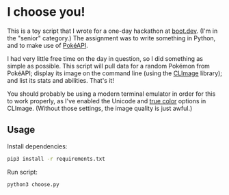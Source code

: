 # I choose you!

This is a toy script that I wrote for a one-day hackathon at
[boot.dev](https://boot.dev/). (I'm in the "senior" category.) The assignment
was to write something in Python, and to make use of
[PokéAPI](https://pokeapi.co/).

I had very little free time on the day in question, so I did something as simple
as possible. This script will pull data for a random Pokémon from PokéAPI;
display its image on the command line (using the
[CLImage](https://github.com/pnappa/CLImage) library); and list its stats and
abilities. That's it!

You should probably be using a modern terminal emulator in order for this to
work properly, as I've enabled the Unicode and
[true color](https://en.wikipedia.org/wiki/Color_depth#True_color_%2824-bit%29)
options in CLImage. (Without those settings, the image quality is just awful.)

## Usage

Install dependencies:

```sh
pip3 install -r requirements.txt
```

Run script:

```sh
python3 choose.py
```
